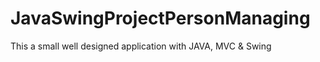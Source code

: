# JavaSwingProjectPersonManaging
This a small well designed application with JAVA, MVC &amp; Swing 
